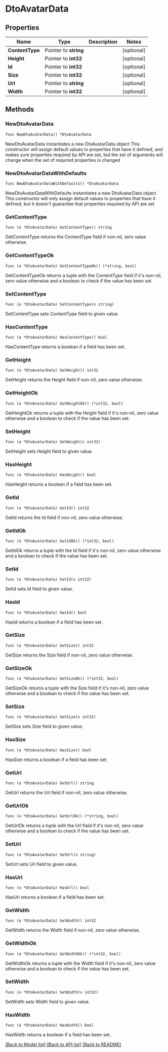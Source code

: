 # DtoAvatarData

## Properties

Name | Type | Description | Notes
------------ | ------------- | ------------- | -------------
**ContentType** | Pointer to **string** |  | [optional] 
**Height** | Pointer to **int32** |  | [optional] 
**Id** | Pointer to **int32** |  | [optional] 
**Size** | Pointer to **int32** |  | [optional] 
**Url** | Pointer to **string** |  | [optional] 
**Width** | Pointer to **int32** |  | [optional] 

## Methods

### NewDtoAvatarData

`func NewDtoAvatarData() *DtoAvatarData`

NewDtoAvatarData instantiates a new DtoAvatarData object
This constructor will assign default values to properties that have it defined,
and makes sure properties required by API are set, but the set of arguments
will change when the set of required properties is changed

### NewDtoAvatarDataWithDefaults

`func NewDtoAvatarDataWithDefaults() *DtoAvatarData`

NewDtoAvatarDataWithDefaults instantiates a new DtoAvatarData object
This constructor will only assign default values to properties that have it defined,
but it doesn't guarantee that properties required by API are set

### GetContentType

`func (o *DtoAvatarData) GetContentType() string`

GetContentType returns the ContentType field if non-nil, zero value otherwise.

### GetContentTypeOk

`func (o *DtoAvatarData) GetContentTypeOk() (*string, bool)`

GetContentTypeOk returns a tuple with the ContentType field if it's non-nil, zero value otherwise
and a boolean to check if the value has been set.

### SetContentType

`func (o *DtoAvatarData) SetContentType(v string)`

SetContentType sets ContentType field to given value.

### HasContentType

`func (o *DtoAvatarData) HasContentType() bool`

HasContentType returns a boolean if a field has been set.

### GetHeight

`func (o *DtoAvatarData) GetHeight() int32`

GetHeight returns the Height field if non-nil, zero value otherwise.

### GetHeightOk

`func (o *DtoAvatarData) GetHeightOk() (*int32, bool)`

GetHeightOk returns a tuple with the Height field if it's non-nil, zero value otherwise
and a boolean to check if the value has been set.

### SetHeight

`func (o *DtoAvatarData) SetHeight(v int32)`

SetHeight sets Height field to given value.

### HasHeight

`func (o *DtoAvatarData) HasHeight() bool`

HasHeight returns a boolean if a field has been set.

### GetId

`func (o *DtoAvatarData) GetId() int32`

GetId returns the Id field if non-nil, zero value otherwise.

### GetIdOk

`func (o *DtoAvatarData) GetIdOk() (*int32, bool)`

GetIdOk returns a tuple with the Id field if it's non-nil, zero value otherwise
and a boolean to check if the value has been set.

### SetId

`func (o *DtoAvatarData) SetId(v int32)`

SetId sets Id field to given value.

### HasId

`func (o *DtoAvatarData) HasId() bool`

HasId returns a boolean if a field has been set.

### GetSize

`func (o *DtoAvatarData) GetSize() int32`

GetSize returns the Size field if non-nil, zero value otherwise.

### GetSizeOk

`func (o *DtoAvatarData) GetSizeOk() (*int32, bool)`

GetSizeOk returns a tuple with the Size field if it's non-nil, zero value otherwise
and a boolean to check if the value has been set.

### SetSize

`func (o *DtoAvatarData) SetSize(v int32)`

SetSize sets Size field to given value.

### HasSize

`func (o *DtoAvatarData) HasSize() bool`

HasSize returns a boolean if a field has been set.

### GetUrl

`func (o *DtoAvatarData) GetUrl() string`

GetUrl returns the Url field if non-nil, zero value otherwise.

### GetUrlOk

`func (o *DtoAvatarData) GetUrlOk() (*string, bool)`

GetUrlOk returns a tuple with the Url field if it's non-nil, zero value otherwise
and a boolean to check if the value has been set.

### SetUrl

`func (o *DtoAvatarData) SetUrl(v string)`

SetUrl sets Url field to given value.

### HasUrl

`func (o *DtoAvatarData) HasUrl() bool`

HasUrl returns a boolean if a field has been set.

### GetWidth

`func (o *DtoAvatarData) GetWidth() int32`

GetWidth returns the Width field if non-nil, zero value otherwise.

### GetWidthOk

`func (o *DtoAvatarData) GetWidthOk() (*int32, bool)`

GetWidthOk returns a tuple with the Width field if it's non-nil, zero value otherwise
and a boolean to check if the value has been set.

### SetWidth

`func (o *DtoAvatarData) SetWidth(v int32)`

SetWidth sets Width field to given value.

### HasWidth

`func (o *DtoAvatarData) HasWidth() bool`

HasWidth returns a boolean if a field has been set.


[[Back to Model list]](../README.md#documentation-for-models) [[Back to API list]](../README.md#documentation-for-api-endpoints) [[Back to README]](../README.md)



